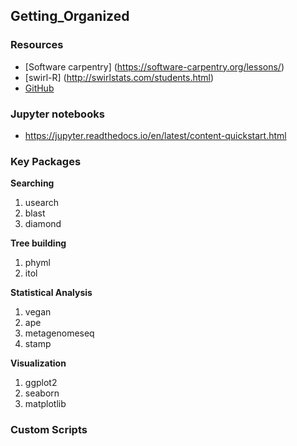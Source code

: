 ## Getting_Organized

### Resources
* [Software carpentry] (https://software-carpentry.org/lessons/)
* [swirl-R] (http://swirlstats.com/students.html)
* [GitHub](http://github.com)

### Jupyter notebooks
* https://jupyter.readthedocs.io/en/latest/content-quickstart.html


### Key Packages

**Searching**

1. usearch
2. blast
3. diamond

**Tree building**

1. phyml
2. itol

**Statistical Analysis**

1. vegan
2. ape
3. metagenomeseq
4. stamp

**Visualization**

1. ggplot2
2. seaborn
3. matplotlib



### Custom Scripts



